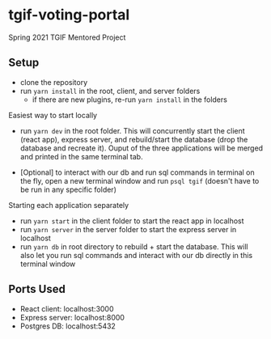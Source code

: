 # tgif-voting-portal
Spring 2021 TGIF Mentored Project

## Setup
- clone the repository
- run `yarn install` in the root, client, and server folders
  - if there are new plugins, re-run `yarn install` in the folders

Easiest way to start locally
- run  `yarn dev` in the root folder. This will concurrently start the client (react app), express server, and rebuild/start the database (drop the database and recreate it). Ouput of the three applications will be merged and printed in the same terminal tab.

- [Optional] to interact with our db and run sql commands in terminal on the fly, open a new terminal window and run `psql tgif` (doesn't have to be run in any specific folder)

Starting each application separately
- run `yarn start` in the client folder to start the react app in localhost
- run `yarn server` in the server folder to start the express server in localhost
- run `yarn db` in root directory to rebuild + start the database. This will also let you run sql commands and interact with our db directly in this terminal window

## Ports Used
- React client: localhost:3000
- Express server: localhost:8000
- Postgres DB: localhost:5432
